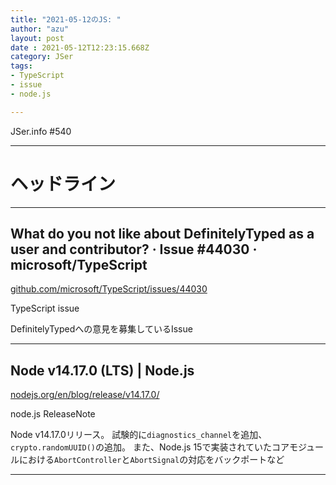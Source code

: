 ```yaml
---
title: "2021-05-12のJS: "
author: "azu"
layout: post
date : 2021-05-12T12:23:15.668Z
category: JSer
tags:
- TypeScript
- issue
- node.js

---
```


JSer.info #540

----

<h1 class="site-genre">ヘッドライン</h1>

----

## What do you not like about DefinitelyTyped as a user and contributor? · Issue #44030 · microsoft/TypeScript
[github.com/microsoft/TypeScript/issues/44030](https://github.com/microsoft/TypeScript/issues/44030 "What do you not like about DefinitelyTyped as a user and contributor? · Issue #44030 · microsoft/TypeScript")
<p class="jser-tags jser-tag-icon"><span class="jser-tag">TypeScript</span> <span class="jser-tag">issue</span></p>

DefinitelyTypedへの意見を募集しているIssue


----

## Node v14.17.0 (LTS) | Node.js
[nodejs.org/en/blog/release/v14.17.0/](https://nodejs.org/en/blog/release/v14.17.0/ "Node v14.17.0 (LTS) | Node.js")
<p class="jser-tags jser-tag-icon"><span class="jser-tag">node.js</span> <span class="jser-tag">ReleaseNote</span></p>

Node v14.17.0リリース。
試験的に`diagnostics_channel`を追加、`crypto.randomUUID()`の追加。
また、Node.js 15で実装されていたコアモジュールにおける`AbortController`と`AbortSignal`の対応をバックポートなど


----
